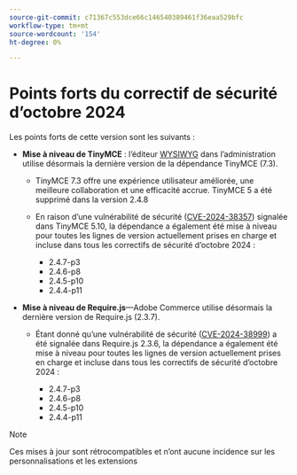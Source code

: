 ```yaml
---
source-git-commit: c71367c553dce66c146540389461f36eaa529bfc
workflow-type: tm+mt
source-wordcount: '154'
ht-degree: 0%

---
```

# Points forts du correctif de sécurité d’octobre 2024

Les points forts de cette version sont les suivants :

* **Mise à niveau de TinyMCE** : l’éditeur [WYSIWYG](https://experienceleague.adobe.com/en/docs/commerce-admin/content-design/wysiwyg/editor) dans l’administration utilise désormais la dernière version de la dépendance TinyMCE (7.3&#x200B;).

   * TinyMCE 7.3 offre une expérience utilisateur améliorée, une meilleure collaboration et une efficacité accrue. TinyMCE 5 a été supprimé dans la version 2.4.8&#x200B;

   * En raison d’une vulnérabilité de sécurité ([CVE-2024-38357](https://nvd.nist.gov/vuln/detail/CVE-2024-38357)) signalée dans TinyMCE 5.10, la dépendance a également été mise à niveau pour toutes les lignes de version actuellement prises en charge et incluse dans tous les correctifs de sécurité d’octobre 2024 :

      * 2.4.7-p3
      * 2.4.6-p8
      * 2.4.5-p10
      * 2.4.4-p11

* **Mise à niveau de Require.js**—Adobe Commerce utilise désormais la dernière version de Require.js (2.3.7).

   * Étant donné qu’une vulnérabilité de sécurité ([CVE-2024-38999](https://nvd.nist.gov/vuln/detail/CVE-2024-38999)) a été signalée dans Require.js 2.3.6, la dépendance a également été mise à niveau pour toutes les lignes de version actuellement prises en charge et incluse dans tous les correctifs de sécurité d’octobre 2024 :

      * 2.4.7-p3
      * 2.4.6-p8
      * 2.4.5-p10
      * 2.4.4-p11

>[!NOTE]
>
>Ces mises à jour sont rétrocompatibles et n’ont aucune incidence sur les personnalisations et les extensions&#x200B;

